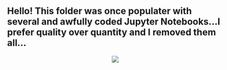 ## Hello! This folder was once populater with several and awfully coded Jupyter Notebooks...I prefer quality over quantity and I removed them all...

<p align="center">
  <img src="https://github.com/AlessandroMondin/Sklearn_Projects/blob/main/ml_meme.jpg" />
</p>
